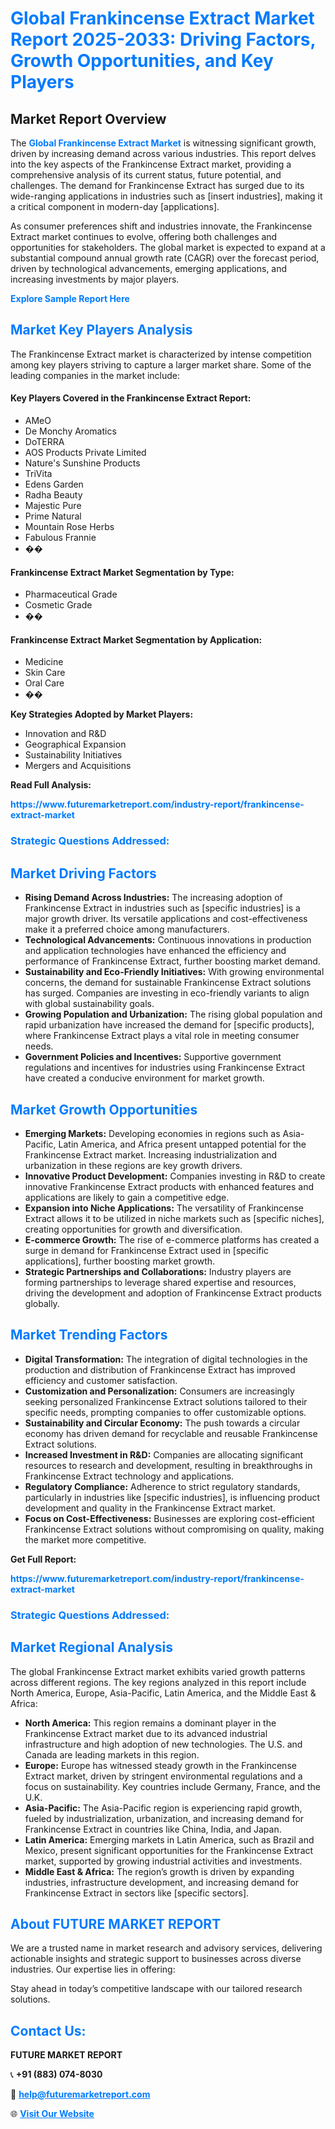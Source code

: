 <h1 style="color: #007BFF;">Global Frankincense Extract Market Report 2025-2033: Driving Factors, Growth Opportunities, and Key Players</h1>

<section id="overview">
<h2>Market Report Overview</h2>
<p>The <a href="https://www.futuremarketreport.com/industry-report/frankincense-extract-market" style="color: #007BFF; text-decoration: none;"><strong>Global Frankincense Extract Market</strong></a> is witnessing significant growth, driven by increasing demand across various industries. This report delves into the key aspects of the Frankincense Extract market, providing a comprehensive analysis of its current status, future potential, and challenges. The demand for Frankincense Extract has surged due to its wide-ranging applications in industries such as [insert industries], making it a critical component in modern-day [applications].</p>
<p>As consumer preferences shift and industries innovate, the Frankincense Extract market continues to evolve, offering both challenges and opportunities for stakeholders. The global market is expected to expand at a substantial compound annual growth rate (CAGR) over the forecast period, driven by technological advancements, emerging applications, and increasing investments by major players.</p>
</section>

<section id="overview">
<p><a href="https://www.futuremarketreport.com/request-sample/reportId=116962" style="color: #007BFF; text-decoration: none;"><strong>Explore Sample Report Here</strong></a></p>
</section>

<section id="key-players">
<h2 style="color: #007BFF;">Market Key Players Analysis</h2>
<p>The Frankincense Extract market is characterized by intense competition among key players striving to capture a larger market share. Some of the leading companies in the market include:</p>
<h4>Key Players Covered in the Frankincense Extract Report:</h4>
<ul><li>AMeO</li><li>De Monchy Aromatics</li><li>DoTERRA</li><li>AOS Products Private Limited</li><li>Nature&#039;s Sunshine Products</li><li>TriVita</li><li>Edens Garden</li><li>Radha Beauty</li><li>Majestic Pure</li><li>Prime Natural</li><li>Mountain Rose Herbs</li><li>Fabulous Frannie</li><li>��</li></ul>
<h4>Frankincense Extract Market Segmentation by Type:</h4>
<ul><li>Pharmaceutical Grade</li><li>Cosmetic Grade</li><li>��</li></ul>

<h4>Frankincense Extract Market Segmentation by Application:</h4>
<ul><li>Medicine</li><li>Skin Care</li><li>Oral Care</li><li>��</li></ul>
<p><strong>Key Strategies Adopted by Market Players:</strong></p>
<ul>
<li>Innovation and R&D</li>
<li>Geographical Expansion</li>
<li>Sustainability Initiatives</li>
<li>Mergers and Acquisitions</li>
</ul>
</section>

<section>
<p><strong>Read Full Analysis: </strong></p><a href="https://www.futuremarketreport.com/industry-report/frankincense-extract-market" style="color: #007BFF; text-decoration: none;"><strong>https://www.futuremarketreport.com/industry-report/frankincense-extract-market</strong></a>
<h3 style="color: #007BFF;">Strategic Questions Addressed:</h3>
</section>

<section id="driving-factors">
<h2 style="color: #007BFF;">Market Driving Factors</h2>
<ul>
<li><strong>Rising Demand Across Industries:</strong> The increasing adoption of Frankincense Extract in industries such as [specific industries] is a major growth driver. Its versatile applications and cost-effectiveness make it a preferred choice among manufacturers.</li>
<li><strong>Technological Advancements:</strong> Continuous innovations in production and application technologies have enhanced the efficiency and performance of Frankincense Extract, further boosting market demand.</li>
<li><strong>Sustainability and Eco-Friendly Initiatives:</strong> With growing environmental concerns, the demand for sustainable Frankincense Extract solutions has surged. Companies are investing in eco-friendly variants to align with global sustainability goals.</li>
<li><strong>Growing Population and Urbanization:</strong> The rising global population and rapid urbanization have increased the demand for [specific products], where Frankincense Extract plays a vital role in meeting consumer needs.</li>
<li><strong>Government Policies and Incentives:</strong> Supportive government regulations and incentives for industries using Frankincense Extract have created a conducive environment for market growth.</li>
</ul>
</section>

<section id="growth-opportunities">
<h2 style="color: #007BFF;">Market Growth Opportunities</h2>
<ul>
<li><strong>Emerging Markets:</strong> Developing economies in regions such as Asia-Pacific, Latin America, and Africa present untapped potential for the Frankincense Extract market. Increasing industrialization and urbanization in these regions are key growth drivers.</li>
<li><strong>Innovative Product Development:</strong> Companies investing in R&D to create innovative Frankincense Extract products with enhanced features and applications are likely to gain a competitive edge.</li>
<li><strong>Expansion into Niche Applications:</strong> The versatility of Frankincense Extract allows it to be utilized in niche markets such as [specific niches], creating opportunities for growth and diversification.</li>
<li><strong>E-commerce Growth:</strong> The rise of e-commerce platforms has created a surge in demand for Frankincense Extract used in [specific applications], further boosting market growth.</li>
<li><strong>Strategic Partnerships and Collaborations:</strong> Industry players are forming partnerships to leverage shared expertise and resources, driving the development and adoption of Frankincense Extract products globally.</li>
</ul>
</section>

<section id="trending-factors">
<h2 style="color: #007BFF;">Market Trending Factors</h2>
<ul>
<li><strong>Digital Transformation:</strong> The integration of digital technologies in the production and distribution of Frankincense Extract has improved efficiency and customer satisfaction.</li>
<li><strong>Customization and Personalization:</strong> Consumers are increasingly seeking personalized Frankincense Extract solutions tailored to their specific needs, prompting companies to offer customizable options.</li>
<li><strong>Sustainability and Circular Economy:</strong> The push towards a circular economy has driven demand for recyclable and reusable Frankincense Extract solutions.</li>
<li><strong>Increased Investment in R&D:</strong> Companies are allocating significant resources to research and development, resulting in breakthroughs in Frankincense Extract technology and applications.</li>
<li><strong>Regulatory Compliance:</strong> Adherence to strict regulatory standards, particularly in industries like [specific industries], is influencing product development and quality in the Frankincense Extract market.</li>
<li><strong>Focus on Cost-Effectiveness:</strong> Businesses are exploring cost-efficient Frankincense Extract solutions without compromising on quality, making the market more competitive.</li>
</ul>
</section>

<section>
<p><strong>Get Full Report: </strong></p><a href="https://www.futuremarketreport.com/industry-report/frankincense-extract-market" style="color: #007BFF; text-decoration: none;"><strong>https://www.futuremarketreport.com/industry-report/frankincense-extract-market</strong></a>
<h3 style="color: #007BFF;">Strategic Questions Addressed:</h3>
</section>


<section id="regional-analysis">
<h2 style="color: #007BFF;">Market Regional Analysis</h2>
<p>The global Frankincense Extract market exhibits varied growth patterns across different regions. The key regions analyzed in this report include North America, Europe, Asia-Pacific, Latin America, and the Middle East & Africa:</p>
<ul>
<li><strong>North America:</strong> This region remains a dominant player in the Frankincense Extract market due to its advanced industrial infrastructure and high adoption of new technologies. The U.S. and Canada are leading markets in this region.</li>
<li><strong>Europe:</strong> Europe has witnessed steady growth in the Frankincense Extract market, driven by stringent environmental regulations and a focus on sustainability. Key countries include Germany, France, and the U.K.</li>
<li><strong>Asia-Pacific:</strong> The Asia-Pacific region is experiencing rapid growth, fueled by industrialization, urbanization, and increasing demand for Frankincense Extract in countries like China, India, and Japan.</li>
<li><strong>Latin America:</strong> Emerging markets in Latin America, such as Brazil and Mexico, present significant opportunities for the Frankincense Extract market, supported by growing industrial activities and investments.</li>
<li><strong>Middle East & Africa:</strong> The region’s growth is driven by expanding industries, infrastructure development, and increasing demand for Frankincense Extract in sectors like [specific sectors].</li>
</ul>
</section>

<footer>
<h2 style="color: #007BFF;">About FUTURE MARKET REPORT</h2>
<p>We are a trusted name in market research and advisory services, delivering actionable insights and strategic support to businesses across diverse industries. Our expertise lies in offering:</p>

<p>Stay ahead in today’s competitive landscape with our tailored research solutions.</p>

<h2 style="color: #007BFF;">Contact Us:</h2>
<p><strong>FUTURE MARKET REPORT</strong></p>
<p>📞 <strong>+91 (883) 074-8030</strong></p>
<p>📧 <strong><a href="mailto:help@futuremarketreport.com" style="color: #007BFF;">help@futuremarketreport.com</a></strong></p>
<p>🌐 <strong><a href="https://www.futuremarketreport.com/" style="color: #007BFF;">Visit Our Website</a></strong></p>
</footer>